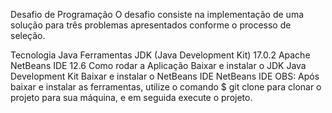 Desafio de Programação
O desafio consiste na implementação de uma solução para três problemas apresentados conforme o processo de seleção.

Tecnologia
Java
Ferramentas
JDK (Java Development Kit) 17.0.2
Apache NetBeans IDE 12.6
Como rodar a Aplicação
Baixar e instalar o JDK Java Development Kit
Baixar e instalar o NetBeans IDE NetBeans IDE
OBS: Após baixar e instalar as ferramentas, utilize o comando $ git clone para clonar o projeto para sua máquina, e em seguida execute o projeto.
